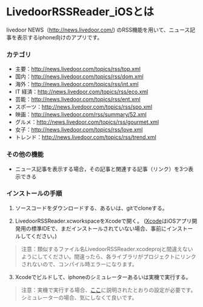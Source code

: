 # LivedoorRSSReader_iOSとは
livedoor NEWS（http://news.livedoor.com/) のRSS機能を用いて、ニュース記事を表示するiphone向けのアプリです。

### カテゴリ
- 主要：http://news.livedoor.com/topics/rss/top.xml
- 国内：http://news.livedoor.com/topics/rss/dom.xml
- 海外：http://news.livedoor.com/topics/rss/int.xml
- IT 経済：http://news.livedoor.com/topics/rss/eco.xml
- 芸能：http://news.livedoor.com/topics/rss/ent.xml
- スポーツ：http://news.livedoor.com/topics/rss/spo.xml
- 映画：http://news.livedoor.com/rss/summary/52.xml
- グルメ：http://news.livedoor.com/topics/rss/gourmet.xml
- 女子：http://news.livedoor.com/topics/rss/love.xml
- トレンド：http://news.livedoor.com/topics/rss/trend.xml

### その他の機能
- ニュース記事を表示する場合，その記事と関連する記事（リンク）を3つ表示できる

### インストールの手順

1. ソースコードをダウンロードする、あるいは、gitでcloneする。

2. LivedoorRSSReader.xcworkspaceをXcodeで開く。
([Xcode](https://developer.apple.com/jp/xcode/index.html)はiOSアプリ開発用の標準IDEで、まだインストールされていない場合、事前にインストールしてください。)
> 注意：類似するファイル名LivedoorRSSReader.xcodeprojと間違えないようにしてください。間違ったら、各ライブラリがプロジェクトにリンクされないので、コンパイル時エラーになります。

3. Xcodeでビルドして、iphoneのシミュレーターあるいは実機で実行する。
> 注意：実機で実行する場合、[ここ](http://blog.gclue.jp/2013/06/xcode.html)に説明されたとおりの設定が必要です。シミュレーターの場合、気にしなくて良いです。